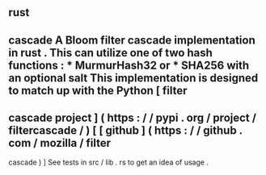 #
rust
-
cascade
A
Bloom
filter
cascade
implementation
in
rust
.
This
can
utilize
one
of
two
hash
functions
:
*
MurmurHash32
or
*
SHA256
with
an
optional
salt
This
implementation
is
designed
to
match
up
with
the
Python
[
filter
-
cascade
project
]
(
https
:
/
/
pypi
.
org
/
project
/
filtercascade
/
)
[
[
github
]
(
https
:
/
/
github
.
com
/
mozilla
/
filter
-
cascade
)
]
See
tests
in
src
/
lib
.
rs
to
get
an
idea
of
usage
.
